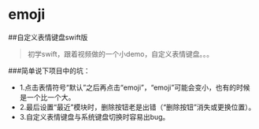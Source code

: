 # emoji
##自定义表情键盘swift版
> 初学swift，跟着视频做的一个小demo，自定义表情键盘。。。

###简单说下项目中的坑：
- 1.点击表情符号“默认”之后再点击“emoji”，“emoji”可能会变小，也有的时候是一个比一个大。
- 2.最后设置“最近”模块时，删除按钮老是出错（“删除按钮”消失或更换位置）。
- 3.自定义表情键盘与系统键盘切换时容易出bug。
